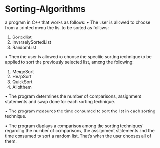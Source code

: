 # Sorting-Algorithms
a program in C++ that works as follows:
• The user is allowed to choose from a printed menu the list to be sorted as follows:
1. Sortedlist
2. InverselySortedList 
3. RandomList

• Then the user is allowed to choose the specific sorting technique to be applied to sort the previously selected list, among the following:

1. MergeSort 
2. HeapSort 
3. QuickSort 
4. Allofthem

• The program determines the number of comparisons, assignment statements and swap done for each sorting technique.

• The program measures the time consumed to sort the list in each sorting technique.

• The program displays a comparison among the sorting techniques’ regarding the number of comparisons, the assignment statements and the time consumed to sort a random list. That’s when the user chooses all of them.
